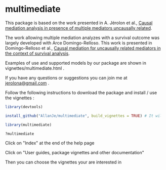 # multimediate

This package is based on the work presented in A. Jérolon et al., [Causal mediation analysis in presence of multiple mediators uncausally related](https://www.degruyter.com/document/doi/10.1515/ijb-2019-0088/html).

The work allowing multiple mediation analyzes with a survival outcome was 
largely developed with Arce Domingo-Relloso. 
This work is presented in Domingo-Relloso et al., [Causal mediation for uncausally related mediators in the context of survival analysis](https://pubmed.ncbi.nlm.nih.gov/38405856/). 


Examples of use and supported models by our package are shown in vignettes/multimediate.html .


If you have any questions or suggestions you can join me at jerolona@gmail.com .


Follow the following instructions to download the package and install / use the vignettes :

```r
library(devtools)

install_github("AllanJe/multimediate", build_vignettes = TRUE) # It will take time as the vignettes are generated

library(multimediate)

?multimediate
```



Click on "Index" at the end of the help page

Click on "User guides, package vignettes and other documentation"

Then you can choose the vignettes your are interested in

